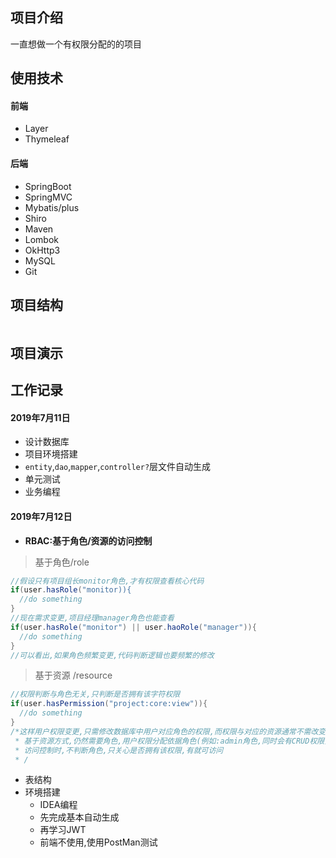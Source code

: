 ## 项目介绍
一直想做一个有权限分配的的项目
## 使用技术
#### 前端
+ Layer
+ Thymeleaf

#### 后端
+ SpringBoot
+ SpringMVC
+ Mybatis/plus
+ Shiro
+ Maven
+ Lombok
+ OkHttp3
+ MySQL
+ Git

## 项目结构
```xml

```
## 项目演示

## 工作记录
#### 2019年7月11日
+ 设计数据库
+ 项目环境搭建
+ `entity`,`dao`,`mapper`,`controller?`层文件自动生成
+ 单元测试
+ 业务编程
#### 2019年7月12日
+ **RBAC:基于角色/资源的访问控制**
> 基于角色/role
```java
//假设只有项目组长monitor角色,才有权限查看核心代码
if(user.hasRole("monitor)){
  //do something
}
//现在需求变更,项目经理manager角色也能查看
if(user.hasRole("monitor") || user.haoRole("manager")){
  //do something
}
//可以看出,如果角色频繁变更,代码判断逻辑也要频繁的修改
```

> 基于资源 /resource
```java
//权限判断与角色无关,只判断是否拥有该字符权限
if(user.hasPermission("project:core:view")){
  //do something
}
/*这样用户权限变更,只需修改数据库中用户对应角色的权限,而权限与对应的资源通常不需改变
 * 基于资源方式,仍然需要角色,用户权限分配依据角色(例如:admin角色,同时会有CRUD权限)
 * 访问控制时,不判断角色,只关心是否拥有该权限,有就可访问
 * /
```

+ 表结构 
+ 环境搭建
  + IDEA编程 
  + 先完成基本自动生成
  + 再学习JWT
  + 前端不使用,使用PostMan测试
